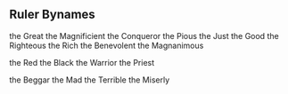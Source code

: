 ## Ruler Bynames

the Great
the Magnificient
the Conqueror
the Pious
the Just
the Good
the Righteous
the Rich
the Benevolent
the Magnanimous

the Red
the Black
the Warrior
the Priest

the Beggar
the Mad
the Terrible
the Miserly
